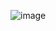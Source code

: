 ![image](https://github.com/dakerv/rn-assignment2-ID-11253946/assets/152215153/f6d5a3ae-37bb-49a7-b38d-57a6221479b9)
